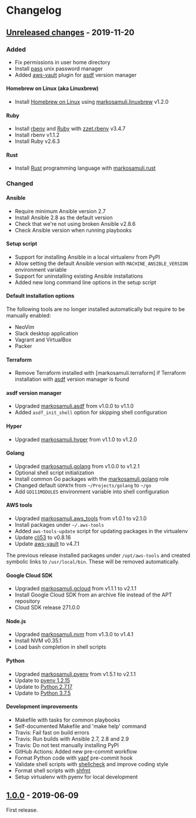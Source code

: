 # Changelog

## [Unreleased changes] - 2019-11-20

### Added

* Fix permissions in user home directory
* Install [pass] unix password manager
* Added [aws-vault] plugin for [asdf] version manager

[pass]: https://www.passwordstore.org/
[asdf]: https://asdf-vm.com/
[aws-vault]: https://github.com/99designs/aws-vault

#### Homebrew on Linux (aka Linuxbrew)

* Install [Homebrew on Linux] using [markosamuli.linuxbrew] v1.2.0

[Homebrew on Linux]: https://docs.brew.sh/Homebrew-on-Linux
[markosamuli.linuxbrew]: https://github.com/markosamuli/ansible-linuxbrew

#### Ruby

* Install [rbenv] and [Ruby] with [zzet.rbenv] v3.4.7
* Install rbenv v1.1.2
* Install Ruby v2.6.3

[zzet.rbenv]: https://github.com/zzet/ansible-rbenv-role
[rbenv]: https://github.com/rbenv/rbenv
[Ruby]: https://www.ruby-lang.org/en/

#### Rust

* Install [Rust] programming language with [markosamuli.rust]

[Rust]: https://www.rust-lang.org/
[markosamuli.rust]: https://github.com/markosamuli/ansible-rust

### Changed

#### Ansible

* Require minimum Ansible version 2.7
* Install Ansible 2.8 as the default version
* Check that we're not using broken Ansible v2.8.6
* Check Ansible version when running playbooks

#### Setup script

* Support for installing Ansible in a local virtualenv from PyPI
* Allow setting the default Ansible version with `MACHINE_ANSIBLE_VERSION`
  environment variable
* Support for uninstalling existing Ansible installations
* Added new long command line options in the setup script

#### Default installation options

The following tools are no longer installed automatically but require to be
manually enabled:

* NeoVim
* Slack desktop application
* Vagrant and VirtualBox
* Packer

#### Terraform

* Remove Terraform installed with [markosamuli.terraform] if Terraform
  installation with [asdf] version manager is found

#### asdf version manager

* Upgraded [markosamuli.asdf] from v1.0.0 to v1.1.0
* Added `asdf_init_shell` option for skipping shell configuration

[markosamuli.asdf]: https://github.com/markosamuli/ansible-asdf

#### Hyper

* Upgraded [markosamuli.hyper] from v1.1.0 to v1.2.0

[markosamuli.hyper]: https://github.com/markosamuli/ansible-hyper

#### Golang

* Upgraded [markosamuli.golang] from v1.0.0 to v1.2.1
* Optional shell script initialization
* Install common Go packages with the [markosamuli.golang] role
* Changed default `GOPATH` from `~/Projects/golang` to `~/go`
* Add `GO111MODULES` environment variable into shell configuration

[markosamuli.golang]: https://github.com/markosamuli/ansible-golang

#### AWS tools

* Upgraded [markosamuli.aws_tools] from v1.0.1 to v2.1.0
* Install packages under `~/.aws-tools`
* Added `aws-tools-update` script for updating packages in the virtualenv
* Update [cli53] to v0.8.16
* Update [aws-vault] to v4.7.1

The previous release installed packages under `/opt/aws-tools` and created
symbolic links to `/usr/local/bin`. These will be removed automatically.

[markosamuli.aws_tools]: https://github.com/markosamuli/ansible-aws-tools
[cli53]: https://github.com/barnybug/cli53
[aws-vault]: https://github.com/99designs/aws-vault

#### Google Cloud SDK

* Upgraded [markosamuli.gcloud] from v1.1.1 to v2.1.1
* Install Google Cloud SDK from an archive file instead of the APT repository
* Cloud SDK release 271.0.0

[markosamuli.gcloud]: https://github.com/markosamuli/ansible-gcloud

#### Node.js

* Upgraded [markosamuli.nvm] from v1.3.0 to v1.4.1
* Install NVM v0.35.1
* Load bash completion in shell scripts

[markosamuli.nvm]: https://github.com/markosamuli/ansible-nvm

#### Python

* Upgraded [markosamuli.pyenv] from v1.5.1 to v2.1.1
* Update to [pyenv 1.2.15]
* Update to [Python 2.7.17]
* Update to [Python 3.7.5]

[markosamuli.pyenv]: https://github.com/markosamuli/ansible-pyenv
[pyenv 1.2.15]: https://github.com/pyenv/pyenv/releases/tag/v1.2.15
[Python 2.7.17]: https://www.python.org/downloads/release/python-2717/
[Python 3.7.5]: https://www.python.org/downloads/release/python-375/

#### Development improvements

* Makefile with tasks for common playbooks
* Self-documented Makefile and 'make help' command
* Travis: Fail fast on build errors
* Travis: Run builds with Ansible 2.7, 2.8 and 2.9
* Travis: Do not test manually installing PyPI
* GitHub Actions: Added new pre-commit workflow
* Format Python code with [yapf] pre-commit hook
* Validate shell scripts with [shellcheck] and improve coding style
* Format shell scripts with [shfmt]
* Setup virtualenv with pyenv for local development

[yapf]: https://github.com/google/yapf
[shellcheck]: https://github.com/koalaman/shellcheck
[shfmt]: https://github.com/mvdan/sh

## [1.0.0] - 2019-06-09

First release.

[Unreleased changes]: https://github.com/markosamuli/linux-machine/commits/develop
[1.0.0]: https://github.com/markosamuli/linux-machine/releases/tag/v1.0.0
